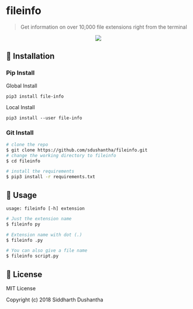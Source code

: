 # fileinfo

> Get information on over 10,000 file extensions right from the terminal
<p align="center">
<a href="https://asciinema.org/a/213827">
<img src="https://user-images.githubusercontent.com/27065646/49069660-1a625400-f22a-11e8-9607-857fd50e712d.png">
</a>
</p>


## 💾 Installation

### Pip Install

Global Install

```pip3 install file-info```

Local Install

```pip3 install --user file-info```

### Git Install

```bash
# clone the repo
$ git clone https://github.com/sdushantha/fileinfo.git
# change the working directory to fileinfo
$ cd fileinfo

# install the requirements
$ pip3 install -r requirements.txt
```


## 🔨 Usage

```
usage: fileinfo [-h] extension
```

```bash
# Just the extension name
$ fileinfo py

# Extension name with dot (.)
$ fileinfo .py

# You can also give a file name
$ fileinfo script.py
```



## 📜 License
MIT License

Copyright (c) 2018 Siddharth Dushantha
